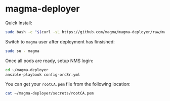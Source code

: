 # magma-deployer

Quick Install:
```bash
sudo bash -c "$(curl -sL https://github.com/magma/magma-deployer/raw/main/deploy-orc8r.sh)"
```

Switch to `magma` user after deployment has finsished:
```bash
sudo su - magma
```

Once all pods are ready, setup NMS login:
```bash
cd ~/magma-deployer
ansible-playbook config-orc8r.yml
```

You can get your `rootCA.pem` file from the following location:
```bash
cat ~/magma-deployer/secrets/rootCA.pem
```
